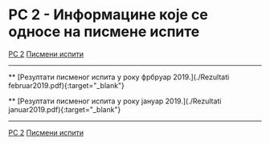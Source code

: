 # РС 2 - Информацине које се односе на писмене испите

[РС 2](../../README.md) [Писмени испити](../README.md)

---

** [Резултати писменог испита у року фрбруар 2019.](./Rezultati februar2019.pdf){:target="_blank"}

** [Резултати писменог испита у року јануар 2019.](./Rezultati januar2019.pdf){:target="_blank"}

---

[РС 2](../../README.md) [Писмени испити](../README.md)
